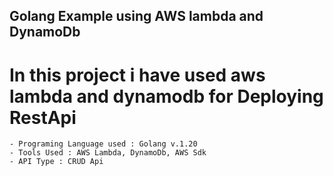 ## Golang Example using AWS lambda and DynamoDb

# In this project i have used aws lambda and dynamodb for Deploying RestApi
    - Programing Language used : Golang v.1.20
    - Tools Used : AWS Lambda, DynamoDb, AWS Sdk
    - API Type : CRUD Api 



